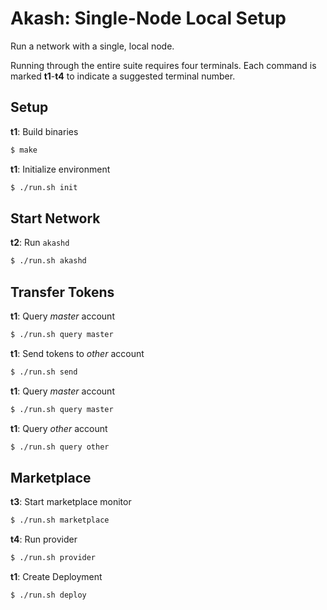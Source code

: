 # Akash: Single-Node Local Setup

Run a network with a single, local node.

Running through the entire suite requires four terminals.
Each command is marked __t1__-__t4__ to indicate a suggested terminal number.

## Setup

__t1__: Build binaries
```sh
$ make
```

__t1__: Initialize environment
```sh
$ ./run.sh init
```

## Start Network

__t2__: Run `akashd`
```sh
$ ./run.sh akashd
```

## Transfer Tokens

__t1__: Query _master_ account
```sh
$ ./run.sh query master
```

__t1__: Send tokens to _other_ account
```sh
$ ./run.sh send
```

__t1__: Query _master_ account
```sh
$ ./run.sh query master
```

__t1__: Query _other_ account
```sh
$ ./run.sh query other
```

## Marketplace

__t3__: Start marketplace monitor
```sh
$ ./run.sh marketplace
```

__t4__: Run provider
```sh
$ ./run.sh provider
```

__t1__: Create Deployment
```sh
$ ./run.sh deploy
```
